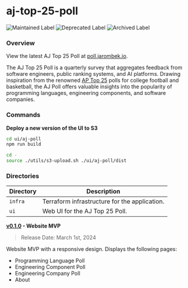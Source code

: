 # aj-top-25-poll

![Maintained Label](https://img.shields.io/badge/Maintained-No-red?style=for-the-badge)
![Deprecated Label](https://img.shields.io/badge/Deprecated-Yes-lightgray?style=for-the-badge)
![Archived Label](https://img.shields.io/badge/Archived-Yes-lightgray?style=for-the-badge)

### Overview

View the latest AJ Top 25 Poll at [poll.jarombek.io](https://poll.jarombek.io).

The AJ Top 25 Poll is a quarterly survey that aggregates feedback from software engineers, public ranking systems, 
and AI platforms. Drawing inspiration from the renowned [AP Top 25](https://apnews.com/hub/ap-top-25-college-basketball-poll) 
polls for college football and basketball, the AJ Poll offers valuable insights into the popularity of programming 
languages, engineering components, and software companies.

### Commands

**Deploy a new version of the UI to S3**

```bash
cd ui/aj-poll
npm run build

cd -
source ./utils/s3-upload.sh ./ui/aj-poll/dist
```

### Directories

| Directory | Description                                   |
|-----------|-----------------------------------------------|
| `infra`   | Terraform infrastructure for the application. |
| `ui`      | Web UI for the AJ Top 25 Poll.                |

**[v0.1.0](https://github.com/AJarombek/aj-top-25-poll/tree/v0.1.0) - Website MVP**

> Release Date: March 1st, 2024

Website MVP with a responsive design.  Displays the following pages:

* Programming Language Poll
* Engineering Component Poll
* Engineering Company Poll
* About
